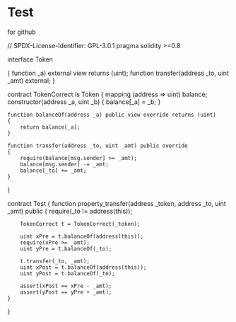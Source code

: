 # Test
for github


// SPDX-License-Identifier: GPL-3.0.1
pragma solidity >=0.8

interface Token

{
function  _a) external view returns (uint);
    function transfer(address _to, uint _amt) external;
    }

contract TokenCorrect is Token
{
    mapping (address => uint) balance;
    constructor(address _a, uint _b) {
        balance[_a] = _b;
    }
    
    function balanceOf(address _a) public view override returns (uint)
    {
        return balance[_a];
    }
    
    function transfer(address _to, uint _amt) public override
    {
        require(balance[msg.sender] >= _amt);
        balance[msg.sender] -= _amt;
        balance[_to] += _amt;
    }
}

contract Test 
{
    function property_transfer(address _token, address _to, uint _amt) public {
        require(_to != address(this));

        TokenCorrect t = TokenCorrect(_token);

        uint xPre = t.balanceOf(address(this));
        require(xPre >= _amt);
        uint yPre = t.balanceOf(_to);

        t.transfer(_to, _amt);
        uint xPost = t.balanceOf(address(this));
        uint yPost = t.balanceOf(_to);

        assert(xPost == xPre - _amt);
        assert(yPost == yPre + _amt);
    }
}
